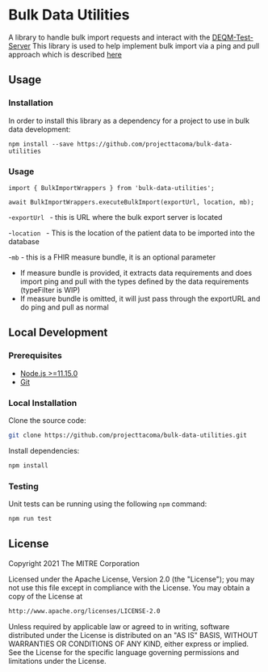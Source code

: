 # Bulk Data Utilities 

A library to handle  bulk import requests and interact with the [DEQM-Test-Server](https://github.com/projecttacoma/deqm-test-server) This library is used to help implement bulk import via a  ping and pull approach which is described [here](https://github.com/smart-on-fhir/bulk-import/blob/master/import-pnp.md)

## Usage 
###  Installation
In order to install this library as a dependency for a project  to use in bulk data development: 

```npm install --save https://github.com/projecttacoma/bulk-data-utilities```

### Usage

```import { BulkImportWrappers } from 'bulk-data-utilities';```

```await BulkImportWrappers.executeBulkImport(exportUrl, location, mb);```

 -```exportUrl ``` - this is URL where the bulk export server is located 

 -```location ``` -  This is the location of the patient data to be imported into the database

 -```mb``` - this is a FHIR measure bundle, it is an optional parameter 
  - If measure bundle is provided, it extracts data requirements and does import ping and pull with the types defined by the data requirements (typeFilter is WIP)
- If measure bundle is omitted, it will just pass through the exportURL and do ping and pull as normal

## Local Development
### Prerequisites

- [Node.js >=11.15.0](https://nodejs.org/en/)
- [Git](https://git-scm.com/)


### Local Installation

Clone the source code:

```bash
git clone https://github.com/projecttacoma/bulk-data-utilities.git
```

Install dependencies:

```bash
npm install
```

### Testing

Unit tests can be running using the following `npm` command:

```bash
npm run test
```


## License

Copyright 2021 The MITRE Corporation

Licensed under the Apache License, Version 2.0 (the "License"); you may not use this file except in compliance with the License. You may obtain a copy of the License at

```bash
http://www.apache.org/licenses/LICENSE-2.0
```

Unless required by applicable law or agreed to in writing, software distributed under the License is distributed on an "AS IS" BASIS, WITHOUT WARRANTIES OR CONDITIONS OF ANY KIND, either express or implied. See the License for the specific language governing permissions and limitations under the License.

